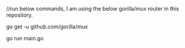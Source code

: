 <!---
your comment goes here
and here
-->
//run below commands, I am using the below gorilla/mux router in this repository.

go get -u github.com/gorilla/mux

go run main.go
